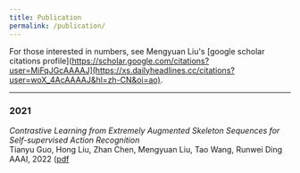 ```yaml
---
title: Publication
permalink: /publication/
---
```


For those interested in numbers, see Mengyuan Liu's [google scholar citations profile](https://scholar.google.com/citations?user=MiFqJGcAAAAJ](https://xs.dailyheadlines.cc/citations?user=woX_4AcAAAAJ&hl=zh-CN&oi=ao).

<hr>

### 2021

_Contrastive Learning from Extremely Augmented Skeleton Sequences for Self-supervised Action Recognition_<br>
Tianyu Guo, Hong Liu, Zhan Chen, Mengyuan Liu, Tao Wang, Runwei Ding<br>
AAAI, 2022 ([pdf](https://scholar.google.com/citations?view_op=view_citation&hl=en&user=MiFqJGcAAAAJ&sortby=pubdate&citation_for_view=MiFqJGcAAAAJ:xu-w60CxnpAC](https://ojs.aaai.org/index.php/AAAI/article/download/19957/19716))

